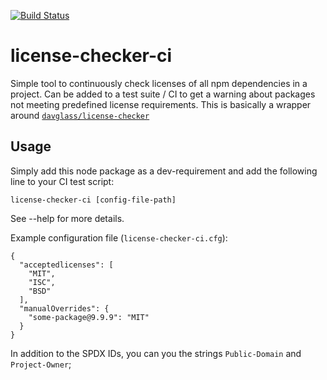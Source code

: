[![Build Status](https://travis-ci.com/Brightspace/license-checker-ci.svg?token=6ZPKDbnLEoi6zxDfhpAL&branch=master)](https://travis-ci.com/Brightspace/license-checker-ci)

# license-checker-ci

Simple tool to continuously check licenses of all npm dependencies in a project. Can be added to a test suite / CI to get a warning about packages not meeting predefined license requirements. This is basically a wrapper around [`davglass/license-checker`]([https://github.com/davglass/license-checker)

## Usage

Simply add this node package as a dev-requirement and add the following line to your CI test script:

```license-checker-ci [config-file-path]```

See --help for more details.

Example configuration file (`license-checker-ci.cfg`):

```
{
  "acceptedlicenses": [
    "MIT",
    "ISC",
    "BSD"
  ],
  "manualOverrides": {
    "some-package@9.9.9": "MIT"
  }
}
```

In addition to the SPDX IDs, you can you the strings `Public-Domain` and `Project-Owner`;
